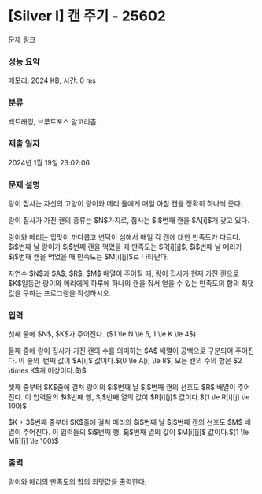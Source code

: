 # [Silver I] 캔 주기 - 25602 

[문제 링크](https://www.acmicpc.net/problem/25602) 

### 성능 요약

메모리: 2024 KB, 시간: 0 ms

### 분류

백트래킹, 브루트포스 알고리즘

### 제출 일자

2024년 1월 19일 23:02:06

### 문제 설명

<p>랑이 집사는 자신의 고양이 랑이와 메리 둘에게 매일 아침 캔을 정확히 하나씩 준다.</p>

<p>랑이 집사가 가진 캔의 종류는 $N$가지로, 집사는 $i$번째 캔을 $A[i]$개 갖고 있다.</p>

<p>랑이와 메리는 입맛이 까다롭고 변덕이 심해서 매일 각 캔에 대한 만족도가 다르다. $i$번째 날 랑이가 $j$번째 캔을 먹었을 때 만족도는 $R[i][j]$, $i$번째 날 메리가 $j$번째 캔을 먹었을 때 만족도는 $M[i][j]$로 나타난다.</p>

<p>자연수 $N$과 $A$, $R$, $M$ 배열이 주어질 때, 랑이 집사가 현재 가진 캔으로 $K$일동안 랑이와 메리에게 하루에 하나의 캔을 줘서 얻을 수 있는 만족도의 합의 최댓값을 구하는 프로그램을 작성하시오.</p>

### 입력 

 <p>첫째 줄에 $N$, $K$가 주어진다. ($1 \le N \le 5, 1 \le K \le 4$)</p>

<p>둘째 줄에 랑이 집사가 가진 캔의 수를 의미하는 $A$ 배열이 공백으로 구분되어 주어진다. 이 줄의 i번째 값이 $A[i]$ 값이다.$(0 \le A[i] \le 8$, 모든 캔의 수의 합은 $2 \times K$개 이상이다.$)$</p>

<p>셋째 줄부터 $K$줄에 걸쳐 랑이의 $i$번째 날 $j$번째 캔의 선호도 $R$ 배열이 주어진다. 이 입력들의 $i$번째 행, $j$번째 열의 값이 $R[i][j]$ 값이다.$(1 \le R[i][j] \le 100)$</p>

<p>$K + 3$번째 줄부터 $K$줄에 걸쳐 메리의 $i$번째 날 $j$번째 캔의 선호도 $M$ 배열이 주어진다. 이 입력들의 $i$번째 행, $j$번째 열의 값이 $M[i][j]$ 값이다.$(1 \le M[i][j] \le 100)$</p>

### 출력 

 <p>랑이와 메리의 만족도의 합의 최댓값을 출력한다.</p>

